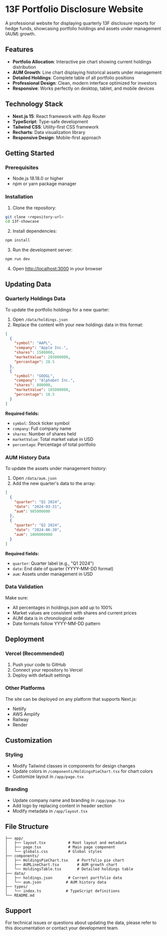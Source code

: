 # 13F Portfolio Disclosure Website

A professional website for displaying quarterly 13F disclosure reports for hedge funds, showcasing portfolio holdings and assets under management (AUM) growth.

## Features

- **Portfolio Allocation**: Interactive pie chart showing current holdings distribution
- **AUM Growth**: Line chart displaying historical assets under management 
- **Detailed Holdings**: Complete table of all portfolio positions
- **Professional Design**: Clean, modern interface optimized for investors
- **Responsive**: Works perfectly on desktop, tablet, and mobile devices

## Technology Stack

- **Next.js 15**: React framework with App Router
- **TypeScript**: Type-safe development
- **Tailwind CSS**: Utility-first CSS framework
- **Recharts**: Data visualization library
- **Responsive Design**: Mobile-first approach

## Getting Started

### Prerequisites

- Node.js 18.18.0 or higher
- npm or yarn package manager

### Installation

1. Clone the repository:
```bash
git clone <repository-url>
cd 13f-showcase
```

2. Install dependencies:
```bash
npm install
```

3. Run the development server:
```bash
npm run dev
```

4. Open [http://localhost:3000](http://localhost:3000) in your browser

## Updating Data

### Quarterly Holdings Data

To update the portfolio holdings for a new quarter:

1. Open `/data/holdings.json`
2. Replace the content with your new holdings data in this format:

```json
[
  {
    "symbol": "AAPL",
    "company": "Apple Inc.",
    "shares": 1500000,
    "marketValue": 285000000,
    "percentage": 28.5
  },
  {
    "symbol": "GOOGL", 
    "company": "Alphabet Inc.",
    "shares": 800000,
    "marketValue": 185000000,
    "percentage": 18.5
  }
]
```

**Required fields:**
- `symbol`: Stock ticker symbol
- `company`: Full company name
- `shares`: Number of shares held
- `marketValue`: Total market value in USD
- `percentage`: Percentage of total portfolio

### AUM History Data

To update the assets under management history:

1. Open `/data/aum.json`
2. Add the new quarter's data to the array:

```json
[
  {
    "quarter": "Q1 2024",
    "date": "2024-03-31", 
    "aum": 985000000
  },
  {
    "quarter": "Q2 2024",
    "date": "2024-06-30",
    "aum": 1000000000
  }
]
```

**Required fields:**
- `quarter`: Quarter label (e.g., "Q1 2024")
- `date`: End date of quarter (YYYY-MM-DD format)
- `aum`: Assets under management in USD

### Data Validation

Make sure:
- All percentages in holdings.json add up to 100%
- Market values are consistent with shares and current prices
- AUM data is in chronological order
- Date formats follow YYYY-MM-DD pattern

## Deployment

### Vercel (Recommended)

1. Push your code to GitHub
2. Connect your repository to Vercel
3. Deploy with default settings

### Other Platforms

The site can be deployed on any platform that supports Next.js:
- Netlify
- AWS Amplify
- Railway
- Render

## Customization

### Styling

- Modify Tailwind classes in components for design changes
- Update colors in `/components/HoldingsPieChart.tsx` for chart colors
- Customize layout in `/app/page.tsx`

### Branding

- Update company name and branding in `/app/page.tsx`
- Add logo by replacing content in header section
- Modify metadata in `/app/layout.tsx`

## File Structure

```
├── app/
│   ├── layout.tsx          # Root layout and metadata
│   ├── page.tsx            # Main page component
│   └── globals.css         # Global styles
├── components/
│   ├── HoldingsPieChart.tsx    # Portfolio pie chart
│   ├── AUMLineChart.tsx        # AUM growth chart  
│   └── HoldingsTable.tsx       # Detailed holdings table
├── data/
│   ├── holdings.json       # Current portfolio data
│   └── aum.json           # AUM history data
├── types/
│   └── index.ts           # TypeScript definitions
└── README.md
```

## Support

For technical issues or questions about updating the data, please refer to this documentation or contact your development team.
